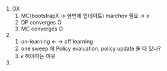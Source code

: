 1. OX 
	1. MC(bootstrapX → 한번에 업데이트) marchov 필요 → x
	2. DP converges O
	3. MC converges O 
2. 
	1. on-learning ← → off learning
	2. one sweep 에 Policy evaluation, policy update 둘 다 있나?
	3. $\epsilon$ 해야하는 이유
3. 